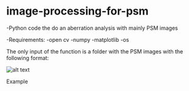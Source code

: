 # image-processing-for-psm

-Python code the do an aberration analysis with mainly PSM images

-Requirements: 
  -open cv
  -numpy
  -matplotlib
  -os
  
 The only input of the function is a folder with the PSM images with the following format:
 
 ![alt text](https://github.com/PHTRU11/image-processing-for-psm/blob/main/image.jpg?raw=true)
 
 Example
